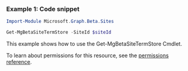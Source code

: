 ### Example 1: Code snippet

```powershellImport-Module Microsoft.Graph.Beta.Sites

Get-MgBetaSiteTermStore -SiteId $siteId
```
This example shows how to use the Get-MgBetaSiteTermStore Cmdlet.
To learn about permissions for this resource, see the [permissions reference](/graph/permissions-reference).

